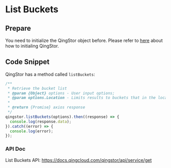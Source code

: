 # List Buckets

## Prepare

You need to initialize the QingStor object before. Please refer to [here](./initialize_config_and_qingstor.md) about how to initialing QingStor.

## Code Snippet

QingStor has a method called `listBuckets`:

```javascript
/**
 * Retrieve the bucket list
 * @param {Object} options - User input options;
 * @param options.Location - Limits results to buckets that in the location
 *
 * @return {Promise} axios response
 */
qingstor.listBuckets(options).then((response) => {
  console.log(response.data);
}).catch((error) => {
  console.log(error);
});
```

### API Doc

List Buckets API: https://docs.qingcloud.com/qingstor/api/service/get

